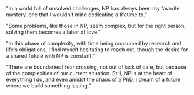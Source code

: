 "In a world full of unsolved challenges, NP has always been my favorite mystery, one that I wouldn't mind dedicating a lifetime to."

"Some problems, like those in NP, seem complex, but for the right person, solving them becomes a labor of love."

"In this phase of complexity, with time being consumed by research and life's obligations, I find myself hesitating to reach out, though the desire for a shared future with NP is constant."

"There are boundaries I fear crossing, not out of lack of care, but because of the complexities of our current situation. Still, NP is at the heart of everything I do, and even amidst the chaos of a PhD, I dream of a future where we build something lasting."